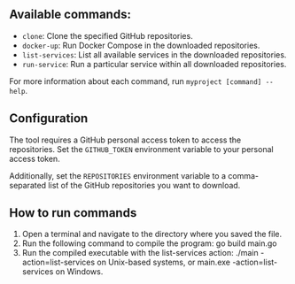 ## Available commands:

- `clone`: Clone the specified GitHub repositories.
- `docker-up`: Run Docker Compose in the downloaded repositories.
- `list-services`: List all available services in the downloaded repositories.
- `run-service`: Run a particular service within all downloaded repositories.

For more information about each command, run `myproject [command] --help`.

## Configuration

The tool requires a GitHub personal access token to access the repositories. Set the `GITHUB_TOKEN` environment variable to your personal access token.

Additionally, set the `REPOSITORIES` environment variable to a comma-separated list of the GitHub repositories you want to download.

## How to run commands
1. Open a terminal and navigate to the directory where you saved the file.
2. Run the following command to compile the program: go build main.go
3. Run the compiled executable with the list-services action: ./main -action=list-services on Unix-based systems, or main.exe -action=list-services on Windows.
